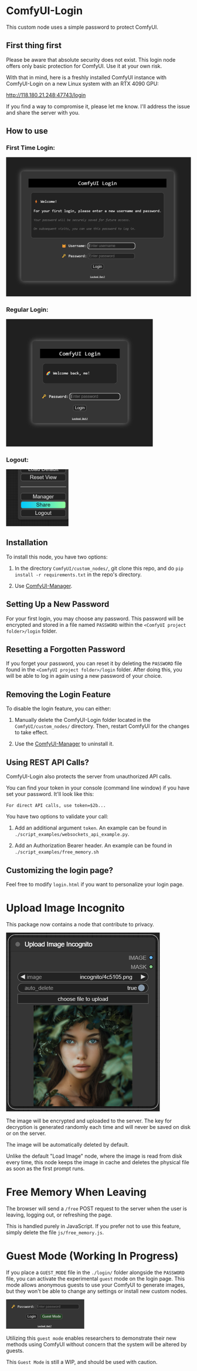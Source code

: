 # ComfyUI-Login

This custom node uses a simple password to protect ComfyUI.

## First thing first

Please be aware that absolute security does not exist. This login node offers only basic
protection for ComfyUI. Use it at your own risk.

With that in mind, here is a freshly installed ComfyUI instance with ComfyUI-Login on a new Linux system with an RTX 4090 GPU:

http://118.180.21.248:47743/login

If you find a way to compromise it, please let me know. I'll address the issue and share the server with you.

## How to use

### First Time Login:
<img src="images/first_time_login.png" alt="First Time Login" width="520px">

### Regular Login:
<img src="images/login.png" alt="Login" width="400px">

### Logout:
<img src="images/logout.png" alt="Logout" width="170px">


## Installation

To install this node, you have two options:

1. In the directory `ComfyUI/custom_nodes/`, git clone this repo, and do `pip install -r
   requirements.txt` in the repo's directory.

2. Use [ComfyUI-Manager](https://github.com/ltdrdata/ComfyUI-Manager).

## Setting Up a New Password

For your first login, you may choose any password. This password will be encrypted and
stored in a file named `PASSWORD` within the `<ComfyUI project folder>/login` folder.

## Resetting a Forgotten Password

If you forget your password, you can reset it by deleting the `PASSWORD` file found in
the `<ComfyUI project folder>/login` folder. After doing this, you will be able to log
in again using a new password of your choice.

## Removing the Login Feature

To disable the login feature, you can either:

1. Manually delete the ComfyUI-Login folder located in the `ComfyUI/custom_nodes/`
   directory. Then, restart ComfyUI for the changes to take effect.

2. Use the [ComfyUI-Manager](https://github.com/ltdrdata/ComfyUI-Manager) to uninstall
   it.

## Using REST API Calls?

ComfyUI-Login also protects the server from unauthorized API calls.

You can find your token in your console (command line window) if you have set your
password. It'll look like this:

```text
For direct API calls, use token=$2b...
```

You have two options to validate your call:

1. Add an additional argument `token`. An example can be found in
   `./script_examples/websockets_api_example.py`.

2. Add an Authorization Bearer header. An example can be found in
   `./script_examples/free_memory.sh`

## Customizing the login page?

Feel free to modify `login.html` if you want to personalize your login page.

# Upload Image Incognito

This package now contains a node that contribute to privacy.

![Upload Image Incognito node](images/Upload_Image_Incognito.png)

The image will be encrypted and uploaded to the server. The key for decryption is generated randomly each time and will never be saved on disk or on the server.

The image will be automatically deleted by default.

Unlike the default "Load Image" node, where the image is read from disk every time, this node keeps the image in cache and deletes the physical file as soon as the first prompt runs.

# Free Memory When Leaving

The browser will send a `/free` POST request to the server when the user is leaving, logging out, or refreshing the page.

This is handled purely in JavaScript. If you prefer not to use this feature, simply delete the file `js/free_memory.js`.

# Guest Mode (Working In Progress)

If you place a `GUEST_MODE` file in the `./login/` folder alongside the `PASSWORD` file, you can activate the experimental `guest` mode on the login page. This mode allows anonymous guests to use your ComfyUI to generate images, but they won't be able to change any settings or install new custom nodes.

<img src="images/guest_mode.png" width="213">

Utilizing this `guest mode` enables researchers to demonstrate their new methods using ComfyUI without concern that the system will be altered by guests.

This `Guest Mode` is still a WIP, and should be used with caution.
